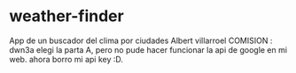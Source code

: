 # weather-finder
App de un buscador del clima por ciudades
Albert villarroel
COMISION : dwn3a
elegi la parta A, pero no pude hacer funcionar la api de google en mi web. ahora borro mi api key :D.
